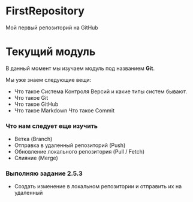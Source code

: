 # FirstRepository
Мой первый репозиторий на GitHub
# Текущий модуль
В данный момент мы изучаем модуль под названием **Git**.

Мы уже знаем следующие вещи:
* Что такое Система Контроля Версий и какие типы систем бывают.
* Что такое Git
* Что такое GitHub
* Что такое Markdown
Что такое Commit

### Что нам следует еще изучить
* Ветка (Branch)
* Отправка в удаленный репозиторий (Push)
* Обновление локального репозитория (Pull / Fetch)
* Слияние (Merge)

### Выполняю задание 2.5.3 
* Создать изменение в локальном репозитории и отправить их на удаленный